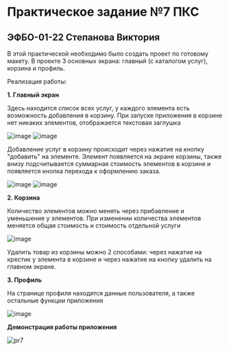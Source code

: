 # Практическое задание №7 ПКС
## ЭФБО-01-22 Степанова Виктория

В этой практической необходимо было создать проект по готовому макету. В проекте 3 основных экрана: главный (с каталогом услуг), корзина и профиль.

Реализация работы:

**1. Главный экран**

Здесь находится список всех услуг, у каждого элемента есть возможность добавления в корзину. При запуске приложения в корзине нет никаких элементов, отображается текстовая заглушка

![image](https://github.com/user-attachments/assets/29c30cdd-6302-46d3-84ad-6e0edfa8b575)
![image](https://github.com/user-attachments/assets/bfc0ff0b-9b57-4f07-8fd4-9fc732885cf2)

Добавление услуг в корзину происходит через нажатие на кнопку "добавить" на элементе. Элемент появляется на экране корзины, также внизу подсчитывается суммарная стоимость элементов в корзине и появляется кнопка перехода к оформлению заказа.

![image](https://github.com/user-attachments/assets/44573706-6cee-44dc-9792-da9af1bf9469)
![image](https://github.com/user-attachments/assets/c505690d-661d-4df6-867a-38b6e244aecf)

**2. Корзина**

Количество элементов можно менять через прибавление и уменьшение у элементов. При изменении количества элементов меняется общая стоимость и стоимость отдельной услуги

![image](https://github.com/user-attachments/assets/25574444-cfdd-4c1a-abf3-6c14c7fd536e)

Удалить товар из корзины можно 2 способами: через нажатие на крестик у элемента в корзине и через нажатие на кнопку удалить на главном экране.

**3. Профиль**

На странице профиля находятся данные пользователя, а также остальные функции приложения

![image](https://github.com/user-attachments/assets/9977e9e5-3f1b-4a8f-bb41-bb2052d63284)


**Демонстрация работы приложения**

![pr7](https://github.com/user-attachments/assets/ad27bf0b-344e-456e-8114-a05e604235c8)
